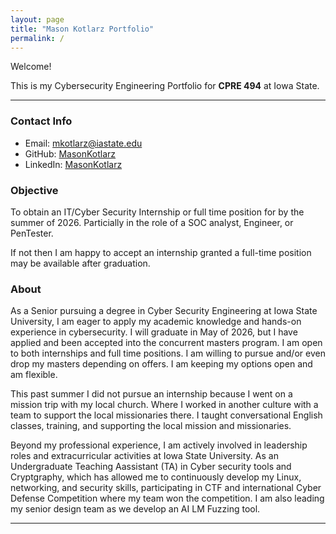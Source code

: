 ```yaml
---
layout: page
title: "Mason Kotlarz Portfolio"
permalink: /
---
```



Welcome!  

This is my Cybersecurity Engineering Portfolio for **CPRE 494** at Iowa State.  

---

### Contact Info
- Email: [mkotlarz@iastate.edu](mailto:mkotlarz@iastate.edu)  
- GitHub: [MasonKotlarz](https://github.com/MasonKotlarz)  
- LinkedIn: [MasonKotlarz](https://linkedin.com/in/masonkotlarz)  

### Objective 

To obtain an IT/Cyber Security Internship or full time position for by the summer of 2026. Particially in the role of a SOC analyst, Engineer, or PenTester.

If not then I am happy to accept an internship granted a full-time position may be available after graduation.

### About 

As a Senior pursuing a degree in Cyber Security Engineering at Iowa State University, I am eager to apply my academic knowledge and hands-on experience in cybersecurity. I will graduate in May of 2026, but I have applied and been accepted into the concurrent masters program. I am open to both internships and full time positions. I am willing to pursue and/or even drop my masters depending on offers. I am keeping my options open and am flexible.

This past summer I did not pursue an internship because I went on a mission trip with my local church. Where I worked in another culture with a team to support the local missionaries there. I taught conversational English classes, training, and supporting the local mission and missionaries. 

Beyond my professional experience, I am actively involved in leadership roles and extracurricular activities at Iowa State University. As an Undergraduate Teaching Aassistant (TA) in Cyber security tools and Cryptgraphy, which has allowed me to continuously develop my Linux, networking, and security skills, participating in CTF and international Cyber Defense Competition where my team won the competition. I am also leading my senior design team as we develop an AI LM Fuzzing tool. 


---
